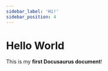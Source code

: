 ```yaml
---
sidebar_label: 'Hi!'
sidebar_position: 4
---
```


# Hello World

This is my **first Docusaurus document**!
